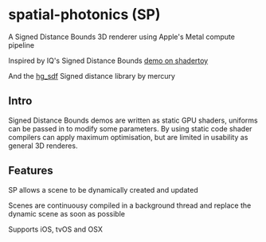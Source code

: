 # spatial-photonics (SP)
A Signed Distance Bounds 3D renderer using Apple's Metal compute pipeline

Inspired by IQ's Signed Distance Bounds [demo on shadertoy](https://www.shadertoy.com/view/Xds3zN)

And the [hg_sdf](http://mercury.sexy/hg_sdf/) Signed distance library by mercury

## Intro

Signed Distance Bounds demos are written as static GPU shaders, uniforms can be passed in to modify some parameters.
By using static code shader compilers can apply maximum optimisation, but are limited in usability as general 3D renderes.

## Features

SP allows a scene to be dynamically created and updated

Scenes are continuousy compiled in a background thread and replace the dynamic scene as soon as possible

Supports iOS, tvOS and OSX




